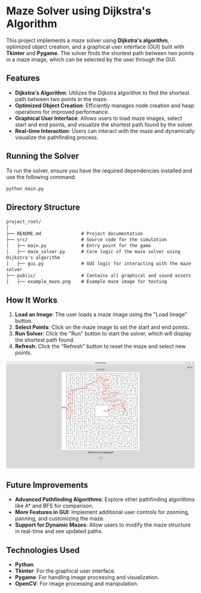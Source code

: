 # 

# Maze Solver using Dijkstra's Algorithm

This project implements a maze solver using **Dijkstra's algorithm**, optimized object creation, and a graphical user interface (GUI) built with **Tkinter** and **Pygame**. The solver finds the shortest path between two points in a maze image, which can be selected by the user through the GUI.

## Features

- **Dijkstra's Algorithm**: Utilizes the Dijkstra algorithm to find the shortest path between two points in the maze.
- **Optimized Object Creation**: Efficiently manages node creation and heap operations for improved performance.
- **Graphical User Interface**: Allows users to load maze images, select start and end points, and visualize the shortest path found by the solver.
- **Real-time Interaction**: Users can interact with the maze and dynamically visualize the pathfinding process.

## Running the Solver

To run the solver, ensure you have the required dependencies installed and use the following command:

```bash
python main.py
```

## Directory Structure

```
project_root/
│
├── README.md               # Project documentation
├── src/                    # Source code for the simulation
│   ├── main.py             # Entry point for the game
│   ├── maze_solver.py      # Core logic of the maze solver using Dijkstra's algorithm
│   ├── gui.py              # GUI logic for interacting with the maze solver
├── public/                 # Contains all graphical and sound assets
│   ├── example_maze.png    # Example maze image for testing
```

## How It Works

1. **Load an Image**: The user loads a maze image using the "Load Image" button.
2. **Select Points**: Click on the maze image to set the start and end points.
3. **Run Solver**: Click the "Run" button to start the solver, which will display the shortest path found.
4. **Refresh**: Click the "Refresh" button to reset the maze and select new points.

![Maze solution](https://github.com/yakkovwaxelbom/work-basket/blob/main/projects/naze-solver/public/Maze%20solution.png)


## Future Improvements

- **Advanced Pathfinding Algorithms**: Explore other pathfinding algorithms like A* and BFS for comparison.
- **More Features in GUI**: Implement additional user controls for zooming, panning, and customizing the maze.
- **Support for Dynamic Mazes**: Allow users to modify the maze structure in real-time and see updated paths.

## Technologies Used

- **Python**
- **Tkinter**: For the graphical user interface.
- **Pygame**: For handling image processing and visualization.
- **OpenCV**: For image processing and manipulation.
